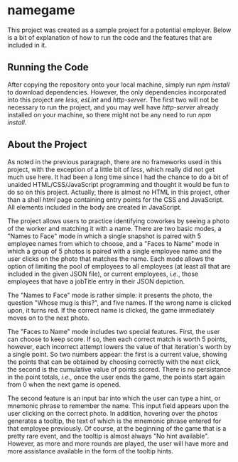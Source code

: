 # namegame
This project was created as a sample project for a potential employer.  Below is a bit of explanation of how to run the code and the features that are included in it.

## Running the Code
After copying the repository onto your local machine, simply run *npm install* to download dependencies.  However, the only dependencies incorporated into this project are *less*, *esLint* and *http-server*.  The first two will not be necessary to run the project, and you may well have *http-server* already installed on your machine, so there might not be any need to run *npm install*.

## About the Project
As noted in the previous paragraph, there are no frameworks used in this project, with the exception of a little bit of *less*, which really did not get much use here.  It had been a long time since I had the chance to do a bit of unaided HTML/CSS/JavaScript programming and thought it would be fun to do so on this project.  Actually, there is almost no HTML in this project, other than a shell *html* page containing entry points for the CSS and JavaScript.  All elements included in the body are created in JavaScript.

The project allows users to practice identifying coworkes by seeing a photo of the worker and matching it with a name.  There are two basic modes, a "Names to Face" mode in which a single snapshot is paired with 5 employee names from which to choose, and a "Faces to Name" mode in which a group of 5 photos is paired with a single employee name and the user clicks on the photo that matches the name.  Each mode allows the option of limiting the pool of employees to all employees (at least all that are included in the given JSON file), or current employees, *i.e.*, those employees that have a jobTitle entry in their JSON depiction.

The "Names to Face" mode is rather simple: it presents the photo, the question "Whose mug is this?", and five names.  If the wrong name is clicked upon, it turns red.  If the correct name is clicked, the game immediately moves on to the next photo.

The "Faces to Name" mode includes two special features. First, the user can choose to keep score.  If so, then each correct match is worth 5 points, however, each incorrect attempt lowers the value of that iteration's worth by a single point.  So two numbers appear: the first is a current value, showing the points that can be obtained by choosing correctly with the next click, the second is the cumulative value of points scored.  There is no persistance in the point totals, *i.e.*, once the user ends the game, the points start again from 0 when the next game is opened.

The second feature is an input bar into which the user can type a hint, or mnemonic phrase to remember the name.  This input field appears upon the user clicking on the correct photo.  In addition, hovering over the photos generates a tooltip, the text of which is the mnemonic phrase entered for that employee previously. Of course, at the beginning of the game that is a pretty rare event, and the tooltip is almost always "No hint available".  However, as more and more rounds are played, the user will have more and more assistance available in the form of the tooltip hints.


